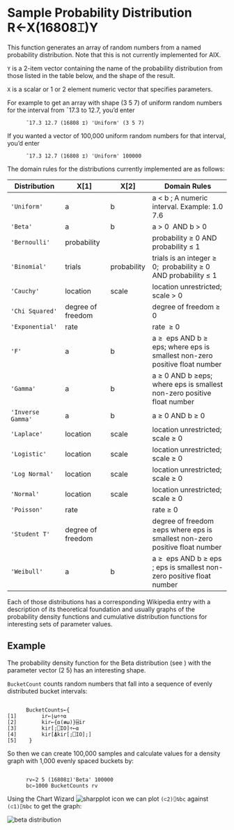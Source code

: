 
<!-- Hidden search keywords -->
<div style="display: none;">
  16808⌶
</div>






<h1 class="heading"><span class="name">Sample Probability Distribution</span> <span class="command">R←X(16808⌶)Y</span></h1>



This function generates an array of random numbers from a named probability distribution.  Note that this is not currently implemented for AIX.


`Y` is a 2-item vector containing the name of the probability distribution from those listed in the table below, and the shape of the result.


`X` is a scalar or 1 or 2 element numeric vector that specifies parameters.


For example to get an array with shape (3 5 7) of uniform random numbers for the interval from ¯17.3 to 12.7, you’d enter
```apl
      ¯17.3 12.7 (16808 ⌶) 'Uniform' (3 5 7)
```


If you wanted a vector of 100,000 uniform random numbers for that interval, you’d enter
```apl
      ¯17.3 12.7 (16808 ⌶) 'Uniform' 100000
```


The domain rules for the distributions currently  implemented are as follows:


|Distribution     |X[1]             |X[2]       |Domain Rules                                                               |
|-----------------|-----------------|-----------|---------------------------------------------------------------------------|
|`'Uniform'`      |a                |b          |a < b ; A numeric interval. Example: 1.0 7.6                               |
|`'Beta'`         |a                |b          |a > 0  AND b > 0                                                           |
|`'Bernoulli'`    |probability      |&nbsp;     |probability ≥ 0 AND probability ≤ 1                                        |
|`'Binomial'`     |trials           |probability|trials is an integer ≥ 0;  probability ≥ 0 AND probability ≤ 1             |
|`'Cauchy'`       |location         |scale      |location unrestricted; scale > 0                                           |
|`'Chi Squared'`  |degree of freedom|&nbsp;     |degree of freedom ≥ 0                                                      |
|`'Exponential'`  |rate             |&nbsp;     |rate  ≥ 0                                                                  |
|`'F'`            |a                |b          |a ≥  eps AND b ≥ eps; where eps is smallest non-zero positive float number |
|`'Gamma'`        |a                |b          |a ≥ 0 AND b ≥eps; where eps is smallest non-zero positive float number     |
|`'Inverse Gamma'`|a                |b          |a ≥ 0 AND b ≥ 0                                                            |
|`'Laplace'`      |location         |scale      |location unrestricted; scale ≥ 0                                           |
|`'Logistic'`     |location         |scale      |location unrestricted; scale ≥ 0                                           |
|`'Log Normal'`   |location         |scale      |location unrestricted; scale ≥ 0                                           |
|`'Normal'`       |location         |scale      |location unrestricted; scale ≥ 0                                           |
|`'Poisson'`      |rate             |&nbsp;     |rate ≥ 0                                                                   |
|`'Student T'`    |degree of freedom|&nbsp;     |degree of freedom ≥eps where eps is smallest non-zero positive float number|
|`'Weibull'`      |a                |b          |a ≥  eps AND b ≥ eps ; eps is smallest non-zero positive float number      |



Each of those distributions has a corresponding Wikipedia entry with a description of its theoretical foundation and usually graphs of the probability density functions and cumulative distribution functions for interesting sets of parameter values.

<h2 class="example">Example</h2>


The probability density function for the Beta distribution (see ) with the parameter vector (2 5) has an interesting shape.


`BucketCount` counts random numbers that fall into a sequence of evenly distributed bucket intervals:
```apl

      BucketCounts←{
[1]        ir←⌊⍵÷÷⍺
[2]        kir←{⍺(≢⍵)}⌸ir
[3]        kir[;⎕IO]÷←⍺
[4]        kir[⍋kir[;⎕IO];]
[5]    }

```


So then we can create 100,000 samples and calculate values for a density graph with 1,000 evenly spaced buckets by:
```apl

      rv←2 5 (16808⌶)'Beta' 100000
      bc←1000 BucketCounts rv
```


Using the Chart Wizard ![sharpplot icon](../../img/sharpplot-icon.png) we can plot `(⊂2)⌷⍉bc` against `(⊂1)⌷⍉bc` to get the graph:


![beta distribution](../../img/beta-distribution.png)


